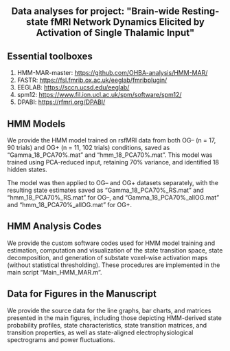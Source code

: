 <h2 align="center">Data analyses for project: "Brain-wide Resting-state fMRI Network Dynamics Elicited by Activation of Single Thalamic Input"
	
## Essential toolboxes

1. HMM-MAR-master: https://github.com/OHBA-analysis/HMM-MAR/
2. FASTR: https://fsl.fmrib.ox.ac.uk/eeglab/fmribplugin/
3. EEGLAB: https://sccn.ucsd.edu/eeglab/
4. spm12: https://www.fil.ion.ucl.ac.uk/spm/software/spm12/
5. DPABI: https://rfmri.org/DPABI/

## HMM Models

We provide the HMM model trained on rsfMRI data from both OG– (n = 17, 90 trials) and OG+ (n = 11, 102 trials) conditions, saved as “Gamma_18_PCA70%.mat” and “hmm_18_PCA70%.mat”. This model was trained using PCA-reduced input, retaining 70% variance, and identified 18 hidden states.

The model was then applied to OG– and OG+ datasets separately, with the resulting state estimates saved as “Gamma_18_PCA70%_RS.mat” and “hmm_18_PCA70%_RS.mat” for OG–, and “Gamma_18_PCA70%_allOG.mat” and “hmm_18_PCA70%_allOG.mat” for OG+.

## HMM Analysis Codes

We provide the custom software codes used for HMM model training and estimation, computation and visualization of the state transition space, state decomposition, and generation of substate voxel-wise activation maps (without statistical thresholding). These procedures are implemented in the main script “Main_HMM_MAR.m”.

## Data for Figures in the Manuscript

We provide the source data for the line graphs, bar charts, and matrices presented in the main figures, including those depicting HMM-derived state probability profiles, state characteristics, state transition matrices, and transition properties, as well as state-aligned electrophysiological spectrograms and power fluctuations.
